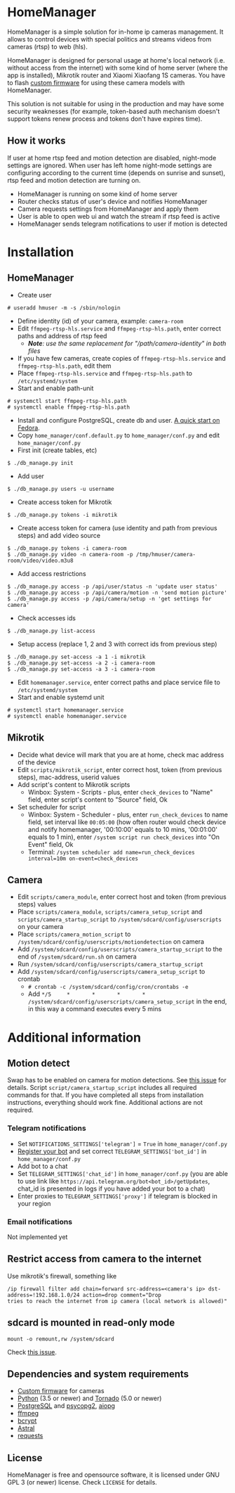 
# HomeManager

HomeManager is a simple solution for in-home ip cameras management. It allows to control devices with special politics and streams videos from cameras (rtsp) to web (hls).

HomeManager is designed for personal usage at home's local network (i.e. without access from the internet) with some kind of home server (where the app is installed), Mikrotik router and Xiaomi Xiaofang 1S cameras. You have to flash [custom firmware](https://github.com/EliasKotlyar/Xiaomi-Dafang-Hacks) for using these camera models with HomeManager. 

This solution is not suitable for using in the production and may have some security weaknesses (for example, token-based auth mechanism doesn't support tokens renew process and tokens don't have expires time).

## How it works
If user at home rtsp feed and motion detection are disabled, night-mode settings are ignored. When user has left home night-mode settings are configuring according to the current time (depends on sunrise and sunset), rtsp feed and motion detection are turning on. 

* HomeManager is running on some kind of home server
* Router checks status of user's device and notifies HomeManager
* Camera requests settings from HomeManager and apply them 
* User is able to open web ui and watch the stream if rtsp feed is active
* HomeManager sends telegram notifications to user if motion is detected

# Installation
## HomeManager
* Create user 
```
# useradd hmuser -m -s /sbin/nologin
```
* Define identity (id) of your camera, example: `camera-room` 
* Edit `ffmpeg-rtsp-hls.service` and `ffmpeg-rtsp-hls.path`, enter correct paths and address of rtsp feed
  * _**Note**: use the same replacement for "/path/camera-identity" in both files_
* If you have few cameras, create copies of `ffmpeg-rtsp-hls.service` and `ffmpeg-rtsp-hls.path`, edit them
* Place `ffmpeg-rtsp-hls.service` and `ffmpeg-rtsp-hls.path` to `/etc/systemd/system`
* Start and enable path-unit
```
# systemctl start ffmpeg-rtsp-hls.path
# systemctl enable ffmpeg-rtsp-hls.path
```
* Install and configure PostgreSQL, create db and user. [A quick start on Fedora](https://fedoramagazine.org/postgresql-quick-start-fedora-24/).
* Copy `home_manager/conf.default.py` to `home_manager/conf.py` and edit `home_manager/conf.py`
* First init (create tables, etc)
```
$ ./db_manage.py init
```
* Add user
```
$ ./db_manage.py users -u username
```
* Create access token for Mikrotik
```
$ ./db_manage.py tokens -i mikrotik
```
* Create access token for camera (use identity and path from previous steps) and add video source
```
$ ./db_manage.py tokens -i camera-room
$ ./db_manage.py video -n camera-room -p /tmp/hmuser/camera-room/video/video.m3u8
```
* Add access restrictions
```
$ ./db_manage.py access -p /api/user/status -n 'update user status'
$ ./db_manage.py access -p /api/camera/motion -n 'send motion picture'
$ ./db_manage.py access -p /api/camera/setup -n 'get settings for camera'
```
* Check accesses ids
```
$ ./db_manage.py list-access
```
* Setup access (replace 1, 2 and 3 with correct ids from previous step) 
```
$ ./db_manage.py set-access -a 1 -i mikrotik
$ ./db_manage.py set-access -a 2 -i camera-room
$ ./db_manage.py set-access -a 3 -i camera-room
```
* Edit `homemanager.service`, enter correct paths and place service file to `/etc/systemd/system`
* Start and enable systemd unit
```
# systemctl start homemanager.service
# systemctl enable homemanager.service
```

## Mikrotik 
* Decide what device will mark that you are at home, check mac address of the device
* Edit `scripts/mikrotik_script`, enter correct host, token (from previous steps), mac-address, userid values
* Add script's content to Mikrotik scripts
  * Winbox: System - Scripts - plus, enter `check_devices` to "Name" field, enter script's content to "Source" field, Ok
* Set scheduler for script
  * Winbox: System - Scheduler - plus, enter `run_check_devices` to name field, set interval like `00:05:00` (how often router would check device and notify homemanager, '00:10:00' equals to 10 mins, '00:01:00' equals to 1 min), enter `/system script run check_devices` into "On Event" field, Ok
  * Terminal: `/system scheduler add name=run_check_devices interval=10m on-event=check_devices`

## Camera
* Edit `scripts/camera_module`, enter correct host and token (from previous steps) values
* Place `scripts/camera_module`, `scripts/camera_setup_script` and `scripts/camera_startup_script` to `/system/sdcard/config/userscripts` on your camera
* Place `scripts/camera_motion_script` to `/system/sdcard/config/userscripts/motiondetection` on camera
* Add `/system/sdcard/config/userscripts/camera_startup_script` to the end of `/system/sdcard/run.sh` on camera 
* Run `/system/sdcard/config/userscripts/camera_startup_script` 
* Add `/system/sdcard/config/userscripts/camera_setup_script` to crontab
  * `# crontab -c /system/sdcard/config/cron/crontabs -e`
  * Add `*/5     *       *       *       *       /system/sdcard/config/userscripts/camera_setup_script` in the end, in this way a command executes every 5 mins

# Additional information
## Motion detect
Swap has to be enabled on camera for motion detections. See [this issue](https://github.com/EliasKotlyar/Xiaomi-Dafang-Hacks/issues/552) for details. Script `script/camera_startup_script` includes all required commands for that. If you have completed all steps from installation instructions, everything should work fine. Additional actions are not required. 

### Telegram notifications
* Set `NOTIFICATIONS_SETTINGS['telegram']` = `True` in `home_manager/conf.py`
* [Register your bot](https://core.telegram.org/bots#6-botfather) and set correct `TELEGRAM_SETTINGS['bot_id']` in `home_manager/conf.py`
* Add bot to a chat
* Set `TELEGRAM_SETTINGS['chat_id']` in `home_manager/conf.py` (you are able to use link like `https://api.telegram.org/bot<bot_id>/getUpdates`, chat_id is presented in logs if you have added your bot to a chat)
* Enter proxies to `TELEGRAM_SETTINGS['proxy']` if telegram is blocked in your region

### Email notifications
Not implemented yet

## Restrict access from camera to the internet
Use mikrotik's firewall, something like
```
/ip firewall filter add chain=forward src-address=<camera's ip> dst-address=!192.168.1.0/24 action=drop comment="Drop 
tries to reach the internet from ip camera (local network is allowed)"
```

## sdcard is mounted in read-only mode
```
mount -o remount,rw /system/sdcard
```
Check [this issue](https://github.com/EliasKotlyar/Xiaomi-Dafang-Hacks/issues/409). 

## Dependencies and system requirements
* [Custom firmware](https://github.com/EliasKotlyar/Xiaomi-Dafang-Hacks) for cameras
* [Python](http://www.python.org) (3.5 or newer) and [Tornado](https://github.com/tornadoweb/tornado) (5.0 or newer)
* [PostgreSQL](http://www.postgresql.org) and [psycopg2](http://initd.org/psycopg), [aiopg](https://github.com/aio-libs/aiopg)
* [ffmpeg](https://ffmpeg.org)
* [bcrypt](https://github.com/pyca/bcrypt)
* [Astral](https://github.com/sffjunkie/astral)
* [requests](https://github.com/requests/requests) 

## License
HomeManager is free and opensource software, it is licensed under GNU GPL 3 (or newer) license. Check `LICENSE` for details.

